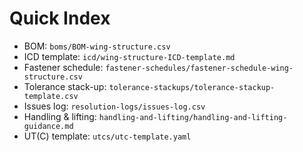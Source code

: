 # Quick Index
- BOM: `boms/BOM-wing-structure.csv`
- ICD template: `icd/wing-structure-ICD-template.md`
- Fastener schedule: `fastener-schedules/fastener-schedule-wing-structure.csv`
- Tolerance stack-up: `tolerance-stackups/tolerance-stackup-template.csv`
- Issues log: `resolution-logs/issues-log.csv`
- Handling & lifting: `handling-and-lifting/handling-and-lifting-guidance.md`
- UT(C) template: `utcs/utc-template.yaml`
